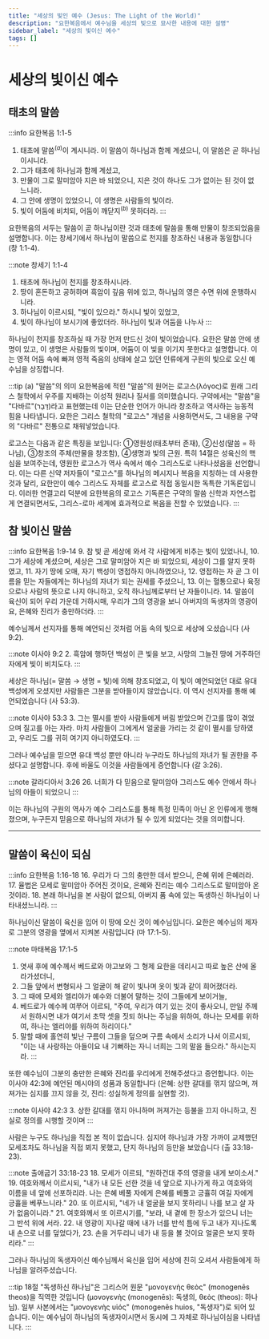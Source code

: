 ```yaml
---
title: "세상의 빛인 예수 (Jesus: The Light of the World)"
description: "요한복음에서 예수님을 세상의 빛으로 묘사한 내용에 대한 설명"
sidebar_label: "세상의 빛이신 예수"
tags: []
---
```

# 세상의 빛이신 예수

## 태초의 말씀

:::info 요한복음 1:1-5
1. 태초에 말씀$^{(a)}$이 계시니라. 이 말씀이 하나님과 함께 계셨으니, 이 말씀은 곧 하나님이시니라.
2. 그가 태초에 하나님과 함께 계셨고,
3. 만물이 그로 말미암아 지은 바 되었으니, 지은 것이 하나도 그가 없이는 된 것이 없느니라.
4. 그 안에 생명이 있었으니, 이 생명은 사람들의 빛이라.
5. 빛이 어둠에 비치되, 어둠이 깨닫지$^{(b)}$ 못하더라.
:::

요한복음의 서두는 말씀이 곧 하나님이란 것과 태초에 말씀을 통해 만물이 창조되었음을 설명합니다. 이는 창세기에서 하나님이 말씀으로 천지를 창조하신 내용과 동일합니다(창 1:1-4).

:::note 창세기 1:1-4
1. 태초에 하나님이 천지를 창조하시니라.
2. 땅이 혼돈하고 공허하며 흑암이 깊음 위에 있고, 하나님의 영은 수면 위에 운행하시니라.
3. 하나님이 이르시되, "빛이 있으라." 하시니 빛이 있었고,
4. 빛이 하나님이 보시기에 좋았더라. 하나님이 빛과 어둠을 나누사
:::

하나님이 천지를 창조하실 때 가장 먼저 만드신 것이 빛이었습니다. 요한은 말씀 안에 생명이 있고, 이 생명은 사람들의 빛이며, 어둠이 이 빛을 이기지 못한다고 설명합니다. 이는 영적 어둠 속에 빠져 영적 죽음의 상태에 살고 있던 인류에게 구원의 빛으로 오신 예수님을 상징합니다.

:::tip (a) "말씀"의 의미
요한복음에 적힌 "말씀"의 원어는 로고스(λόγος)로 원래 그리스 철학에서 우주를 지배하는 이성적 원리나 질서를 의미했습니다. 구약에서는 "말씀"을 "다바르"(דָּבָר)라고 표현했는데 이는 단순한 언어가 아니라 창조하고 역사하는 능동적 힘을 나타냅니다. 
요한은 그리스 철학의 "로고스" 개념을 사용하면서도, 그 내용을 구약의 "다바르" 전통으로 채워넣었습니다.

로고스는 다음과 같은 특징을 보입니다: ①영원성(태초부터 존재), ②신성(말씀 = 하나님), ③창조의 주체(만물을 창조함), ④생명과 빛의 근원. 특히 14절은 성육신의 핵심을 보여주는데, 영원한 로고스가 역사 속에서 예수 그리스도로 나타나셨음을 선언합니다. 이는 다른 신약 저자들이 "로고스"를 하나님의 메시지나 복음을 지칭하는 데 사용한 것과 달리, 요한만이 예수 그리스도 자체를 로고스로 직접 동일시한 독특한 기독론입니다. 이러한 연결고리 덕분에 요한복음의 로고스 기독론은 구약의 말씀 신학과 자연스럽게 연결되면서도, 그리스-로마 세계에 효과적으로 복음을 전할 수 있었습니다.
:::

## 참 빛이신 말씀

:::info 요한복음 1:9-14
9. 참 빛 곧 세상에 와서 각 사람에게 비추는 빛이 있었나니,
10. 그가 세상에 계셨으며, 세상은 그로 말미암아 지은 바 되었으되, 세상이 그를 알지 못하였고,
11. 자기 땅에 오매, 자기 백성이 영접하지 아니하였으나,
12. 영접하는 자 곧 그 이름을 믿는 자들에게는 하나님의 자녀가 되는 권세를 주셨으니,
13. 이는 혈통으로나 육정으로나 사람의 뜻으로 나지 아니하고, 오직 하나님께로부터 난 자들이니라.
14. 말씀이 육신이 되어 우리 가운데 거하시매, 우리가 그의 영광을 보니 아버지의 독생자의 영광이요, 은혜와 진리가 충만하더라.
:::

예수님께서 선지자를 통해 예언되신 것처럼 어둠 속의 빛으로 세상에 오셨습니다 (사 9:2).

:::note 이사야 9:2
2. 흑암에 행하던 백성이 큰 빛을 보고, 사망의 그늘진 땅에 거주하던 자에게 빛이 비치도다.
:::

세상은 하나님(= 말씀 → 생명 = 빛)에 의해 창조되었고, 이 빛이 예언되었던 대로 유대 백성에게 오셨지만 사람들은 그분을 받아들이지 않았습니다. 이 역시 선지자를 통해 예언되었습니다 (사 53:3).

:::note 이사야 53:3
3. 그는 멸시를 받아 사람들에게 버림 받았으며 간고를 많이 겪었으며 질고를 아는 자라. 마치 사람들이 그에게서 얼굴을 가리는 것 같이 멸시를 당하였고, 우리도 그를 귀히 여기지 아니하였도다.
:::

그러나 예수님을 믿으면 유대 백성 뿐만 아니라 누구라도 하나님의 자녀가 될 권한을 주셨다고 설명합니다. 후에 바울도 이것을 사람들에게 증언합니다 (갈 3:26).

:::note 갈라디아서 3:26
26. 너희가 다 믿음으로 말미암아 그리스도 예수 안에서 하나님의 아들이 되었으니
:::

이는 하나님의 구원의 역사가 예수 그리스도를 통해 특정 민족이 아닌 온 인류에게 행해졌으며, 누구든지 믿음으로 하나님의 자녀가 될 수 있게 되었다는 것을 의미합니다.

---

## 말씀이 육신이 되심

:::info 요한복음 1:16-18
16. 우리가 다 그의 충만한 데서 받으니, 은혜 위에 은혜러라.
17. 율법은 모세로 말미암아 주어진 것이요, 은혜와 진리는 예수 그리스도로 말미암아 온 것이라.
18. 본래 하나님을 본 사람이 없으되, 아버지 품 속에 있는 독생하신 하나님이 나타내셨느니라.
:::

하나님이신 말씀이 육신을 입어 이 땅에 오신 것이 예수님입니다. 요한은 예수님의 제자로 그분의 영광을 옆에서 지켜본 사람입니다 (마 17:1-5).

:::note 마태복음 17:1-5
1. 엿새 후에 예수께서 베드로와 야고보와 그 형제 요한을 데리시고 따로 높은 산에 올라가셨더니,
2. 그들 앞에서 변형되사 그 얼굴이 해 같이 빛나며 옷이 빛과 같이 희어졌더라.
3. 그 때에 모세와 엘리야가 예수와 더불어 말하는 것이 그들에게 보이거늘,
4. 베드로가 예수께 여쭈어 이르되, "주여, 우리가 여기 있는 것이 좋사오니, 만일 주께서 원하시면 내가 여기서 초막 셋을 짓되 하나는 주님을 위하여, 하나는 모세를 위하여, 하나는 엘리야를 위하여 하리이다."
5. 말할 때에 홀연히 빛난 구름이 그들을 덮으며 구름 속에서 소리가 나서 이르시되, "이는 내 사랑하는 아들이요 내 기뻐하는 자니 너희는 그의 말을 들으라." 하시는지라.
:::

또한 예수님이 그분의 충만한 은혜와 진리를 우리에게 전해주셨다고 증언합니다. 이는 이사야 42:3에 예언된 메시야의 성품과 동일합니다 (은혜: 상한 갈대를 꺾지 않으며, 꺼져가는 심지를 끄지 않을 것, 진리: 성실하게 정의를 실현할 것).

:::note 이사야 42:3
3. 상한 갈대를 꺾지 아니하며 꺼져가는 등불을 끄지 아니하고, 진실로 정의를 시행할 것이며
:::

사람은 누구도 하나님을 직접 본 적이 없습니다. 심지어 하나님과 가장 가까이 교제했던 모세조차도 하나님을 직접 뵈지 못했고, 단지 하나님의 등만을 보았습니다 (출 33:18-23).

:::note 출애굽기 33:18-23
18. 모세가 이르되, "원하건대 주의 영광을 내게 보이소서."
19. 여호와께서 이르시되, "내가 내 모든 선한 것을 네 앞으로 지나가게 하고 여호와의 이름을 네 앞에 선포하리라. 나는 은혜 베풀 자에게 은혜를 베풀고 긍휼히 여길 자에게 긍휼을 베푸느니라."
20. 또 이르시되, "네가 내 얼굴을 보지 못하리니 나를 보고 살 자가 없음이니라."
21. 여호와께서 또 이르시기를, "보라, 내 곁에 한 장소가 있으니 너는 그 반석 위에 서라.
22. 내 영광이 지나갈 때에 내가 너를 반석 틈에 두고 내가 지나도록 내 손으로 너를 덮었다가,
23. 손을 거두리니 네가 내 등을 볼 것이요 얼굴은 보지 못하리라."
:::

그러나 하나님의 독생자이신 예수님께서 육신을 입어 세상에 친히 오셔서 사람들에게 하나님을 알려주셨습니다.

:::tip
18절 "독생하신 하나님"은 그리스어 원문 "μονογενὴς θεὸς" (monogenēs theos)을 직역한 것입니다 (μονογενὴς (monogenēs): 독생의, θεὸς (theos): 하나님). 일부 사본에서는 "μονογενὴς υἱός" (monogenēs huios, "독생자")로 되어 있습니다. 이는 예수님이 하나님의 독생자이시면서 동시에 그 자체로 하나님이심을 나타냅니다.
:::
